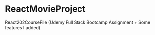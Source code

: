 # ReactMovieProject
React202CourseFile (Udemy Full Stack Bootcamp Assignment + Some features I added)


